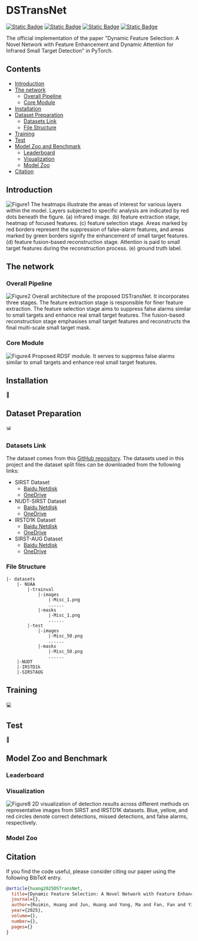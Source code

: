 # DSTransNet

[![Static Badge](https://img.shields.io/badge/building-pass-green?style=flat-square)](https://github.com/RuiminHuang/DSTransNet)
[![Static Badge](https://img.shields.io/badge/language-Python-blue?style=flat-square)](https://www.python.org/)
[![Static Badge](https://img.shields.io/badge/framework-PyTorch-blue?style=flat-square)](https://pytorch.org/)
[![Static Badge](https://img.shields.io/badge/license-Apache2.0-blue?style=flat-square)](./LICENSE)

The official implementation of the paper "Dynamic Feature Selection: A Novel Network with Feature Enhancement and Dynamic Attention for Infrared Small Target Detection" in PyTorch.

## Contents
- [Introduction](#introduction)
- [The network](#the-network)
  - [Overall Pipeline](#overall-pipeline)
  - [Core Module](#core-module)
- [Installation](#installation)
- [Dataset Preparation](#dataset-preparation)
  - [Datasets Link](#datasets-link)
  - [File Structure](#file-structure)
- [Training](#training)
- [Test](#test)
- [Model Zoo and Benchmark](#model-zoo-and-benchmark)
  - [Leaderboard](#leaderboard)
  - [Visualization](#visualization)
  - [Model Zoo](#model-zoo)
- [Citation](#citation)


## Introduction
![Figure1](./figures/Figure1.png)
The heatmaps illustrate the areas of interest for various layers within the model. Layers subjected to specific analysis are indicated by red dots beneath the figure. (a) infrared image. (b) feature extraction stage, heatmap of focused features. (c) feature selection stage. Areas marked by red borders represent the suppression of false-alarm features, and areas marked by green borders signify the enhancement of small target features. (d) feature fusion-based reconstruction stage. Attention is paid to small target features during the reconstruction process. (e) ground truth label.

## The network

### Overall Pipeline
![Figure2](./figures/Figure2.png)
Overall architecture of the proposed DSTransNet. It incorporates three stages. The feature extraction stage is responsible for finer feature extraction. The feature selection stage aims to suppress false alarms similar to small targets and enhance real small target features. The fusion-based reconstruction stage emphasises small target features and reconstructs the final multi-scale small target mask.

### Core Module
![Figure4](./figures/Figure4.png)
Proposed RDSF module. It serves to suppress false alarms similar to small targets and enhance real small target features.


## Installation

:rocket:





## Dataset Preparation

:bar_chart:

### Datasets Link
The dataset comes from this [GitHub repository](https://github.com/GrokCV/SeRankDet). The datasets used in this project and the dataset split files can be downloaded from the following links:

* SIRST Dataset
  * [Baidu Netdisk](https://pan.baidu.com/s/1LgnBKcE8Cqlay5GnXfUaLA?pwd=grok)
  * [OneDrive](https://1drv.ms/f/s!AmElF7K4aY9pgYEgG0VEoH3nDbiWDA?e=gkUW2W)
* NUDT-SIRST Dataset
  * [Baidu Netdisk](https://pan.baidu.com/s/16BbL9H38cIcvaBh4tPNTCw?pwd=grok)
  * [OneDrive](https://1drv.ms/f/s!AmElF7K4aY9pgYEdBMrQDFM1Vi24DQ?e=vBNoN4)
* IRSTD1K Dataset
  * [Baidu Netdisk](https://pan.baidu.com/s/1nRoZu1eI9BLnpmsxw0Kdwg?pwd=grok)
  * [OneDrive](https://1drv.ms/f/s!AmElF7K4aY9pgYEepi2ipymni0amNQ?e=XZILFh)
* SIRST-AUG Dataset
  * [Baidu Netdisk](https://pan.baidu.com/s/1_kAocokYSclQNf_ZLWPIhQ?pwd=grok)
  * [OneDrive](https://1drv.ms/f/s!AmElF7K4aY9pgYEfdtbrZhLsbd0ITg?e=thyA6h)


### File Structure

```shell
|- datasets
    |- NUAA
        |-trainval
            |-images
                |-Misc_1.png
                ......
            |-masks
                |-Misc_1.png
                ......
        |-test
            |-images
                |-Misc_50.png
                ......
            |-masks
                |-Misc_50.png
                ......
    |-NUDT
    |-IRSTD1k
    |-SIRSTAUG
```


## Training

:computer:

## Test

:movie_camera:

## Model Zoo and Benchmark

### Leaderboard

### Visualization
![Figure8](./figures/Figure8.png)
2D visualization of detection results across different methods on representative images from SIRST and IRSTD1K datasets. Blue, yellow, and red circles denote correct detections, missed detections, and false alarms, respectively.

### Model Zoo

## Citation

If you find the code useful, please consider citing our paper using the following BibTeX entry.

```bibtex
@article{huang2025DSTransNet,
  title={Dynamic Feature Selection: A Novel Network with Feature Enhancement and Dynamic Attention for Infrared Small Target Detection},
  journal={}, 
  author={Ruimin, Huang and Jun, Huang and Yong, Ma and Fan, Fan and Yiming, Zhu},
  year={2025},
  volume={},
  number={},
  pages={}
}
```

